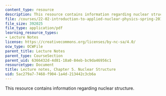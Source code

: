 ```yaml
---
content_type: resource
description: This resource contains information regarding nuclear structure.
file: /courses/22-02-introduction-to-applied-nuclear-physics-spring-2012/5ac279a77468f9041a4d213442c3cb6a_MIT22_02S12_lec_ch5.pdf
file_size: 392025
file_type: application/pdf
learning_resource_types:
- Lecture Notes
license: https://creativecommons.org/licenses/by-nc-sa/4.0/
ocw_type: OCWFile
parent_title: Lecture Notes
parent_type: CourseSection
parent_uid: 6366432d-4d81-18a0-84eb-bc9da46956c1
resourcetype: Document
title: Lecture notes, Chapter 5. Nuclear Structure
uid: 5ac279a7-7468-f904-1a4d-213442c3cb6a
---
```

This resource contains information regarding nuclear structure.